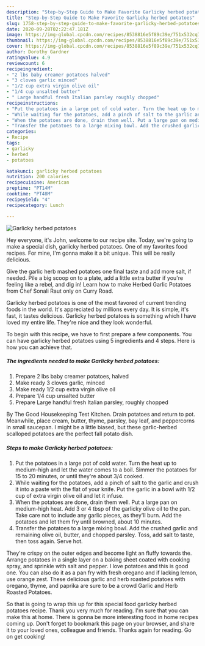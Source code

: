 ```yaml
---
description: "Step-by-Step Guide to Make Favorite Garlicky herbed potatoes"
title: "Step-by-Step Guide to Make Favorite Garlicky herbed potatoes"
slug: 1758-step-by-step-guide-to-make-favorite-garlicky-herbed-potatoes
date: 2020-09-28T02:22:47.181Z
image: https://img-global.cpcdn.com/recipes/8538816e5f89c39e/751x532cq70/garlicky-herbed-potatoes-recipe-main-photo.jpg
thumbnail: https://img-global.cpcdn.com/recipes/8538816e5f89c39e/751x532cq70/garlicky-herbed-potatoes-recipe-main-photo.jpg
cover: https://img-global.cpcdn.com/recipes/8538816e5f89c39e/751x532cq70/garlicky-herbed-potatoes-recipe-main-photo.jpg
author: Dorothy Gardner
ratingvalue: 4.9
reviewcount: 6
recipeingredient:
- "2 lbs baby creamer potatoes halved"
- "3 cloves garlic minced"
- "1/2 cup extra virgin olive oil"
- "1/4 cup unsalted butter"
- " Large handful fresh Italian parsley roughly chopped"
recipeinstructions:
- "Put the potatoes in a large pot of cold water. Turn the heat up to medium-high and let the water comes to a boil. Simmer the potatoes for 15 to 20 minutes, or until they&#39;re about 3/4 cooked."
- "While waiting for the potatoes, add a pinch of salt to the garlic and crush it into a paste with the flat of your knife. Put the garlic in a bowl with 1/2 cup of extra virgin olive oil and let it infuse."
- "When the potatoes are done, drain them well. Put a large pan on medium-high heat. Add 3 or 4 tbsp of the garlicky olive oil to the pan. Take care not to include any garlic pieces, as they&#39;ll burn. Add the potatoes and let them fry until browned, about 10 minutes."
- "Transfer the potatoes to a large mixing bowl. Add the crushed garlic and remaining olive oil, butter, and chopped parsley. Toss, add salt to taste, then toss again. Serve hot."
categories:
- Recipe
tags:
- garlicky
- herbed
- potatoes

katakunci: garlicky herbed potatoes 
nutrition: 200 calories
recipecuisine: American
preptime: "PT14M"
cooktime: "PT48M"
recipeyield: "4"
recipecategory: Lunch

---
```



![Garlicky herbed potatoes](https://img-global.cpcdn.com/recipes/8538816e5f89c39e/751x532cq70/garlicky-herbed-potatoes-recipe-main-photo.jpg)

Hey everyone, it's John, welcome to our recipe site. Today, we're going to make a special dish, garlicky herbed potatoes. One of my favorites food recipes. For mine, I'm gonna make it a bit unique. This will be really delicious.

Give the garlic herb mashed potatoes one final taste and add more salt, if needed. Pile a big scoop on to a plate, add a little extra butter if you&#39;re feeling like a rebel, and dig in! Learn how to make Herbed Garlic Potatoes from Chef Sonali Raut only on Curry Road.

Garlicky herbed potatoes is one of the most favored of current trending foods in the world. It's appreciated by millions every day. It is simple, it's fast, it tastes delicious. Garlicky herbed potatoes is something which I have loved my entire life. They're nice and they look wonderful.


To begin with this recipe, we have to first prepare a few components. You can have garlicky herbed potatoes using 5 ingredients and 4 steps. Here is how you can achieve that.

<!--inarticleads1-->

##### The ingredients needed to make Garlicky herbed potatoes:

1. Prepare 2 lbs baby creamer potatoes, halved
1. Make ready 3 cloves garlic, minced
1. Make ready 1/2 cup extra virgin olive oil
1. Prepare 1/4 cup unsalted butter
1. Prepare  Large handful fresh Italian parsley, roughly chopped


By The Good Housekeeping Test Kitchen. Drain potatoes and return to pot. Meanwhile, place cream, butter, thyme, parsley, bay leaf, and peppercorns in small saucepan. I might be a little biased, but these garlic-herbed scalloped potatoes are the perfect fall potato dish. 

<!--inarticleads2-->

##### Steps to make Garlicky herbed potatoes:

1. Put the potatoes in a large pot of cold water. Turn the heat up to medium-high and let the water comes to a boil. Simmer the potatoes for 15 to 20 minutes, or until they&#39;re about 3/4 cooked.
1. While waiting for the potatoes, add a pinch of salt to the garlic and crush it into a paste with the flat of your knife. Put the garlic in a bowl with 1/2 cup of extra virgin olive oil and let it infuse.
1. When the potatoes are done, drain them well. Put a large pan on medium-high heat. Add 3 or 4 tbsp of the garlicky olive oil to the pan. Take care not to include any garlic pieces, as they&#39;ll burn. Add the potatoes and let them fry until browned, about 10 minutes.
1. Transfer the potatoes to a large mixing bowl. Add the crushed garlic and remaining olive oil, butter, and chopped parsley. Toss, add salt to taste, then toss again. Serve hot.


They&#39;re crispy on the outer edges and become light an fluffy towards the. Arrange potatoes in a single layer on a baking sheet coated with cooking spray, and sprinkle with salt and pepper. I love potatoes and this is good one. You can also do it as a pan fry with fresh oregano and if lacking lemon, use orange zest. These delicious garlic and herb roasted potatoes with oregano, thyme, and paprika are sure to be a crowd Garlic and Herb Roasted Potatoes. 

So that is going to wrap this up for this special food garlicky herbed potatoes recipe. Thank you very much for reading. I'm sure that you can make this at home. There is gonna be more interesting food in home recipes coming up. Don't forget to bookmark this page on your browser, and share it to your loved ones, colleague and friends. Thanks again for reading. Go on get cooking!
